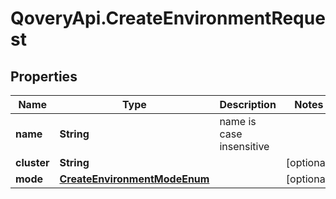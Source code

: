 # QoveryApi.CreateEnvironmentRequest

## Properties

Name | Type | Description | Notes
------------ | ------------- | ------------- | -------------
**name** | **String** | name is case insensitive | 
**cluster** | **String** |  | [optional] 
**mode** | [**CreateEnvironmentModeEnum**](CreateEnvironmentModeEnum.md) |  | [optional] 


